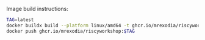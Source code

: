 
Image build instructions:

```sh
TAG=latest
docker buildx build --platform linux/amd64 -t ghcr.io/mrexodia/riscyworkshop:$TAG .
docker push ghcr.io/mrexodia/riscyworkshop:$TAG
```
